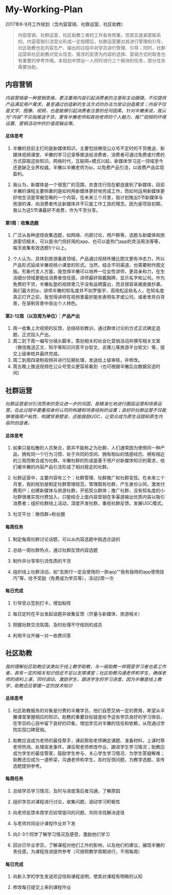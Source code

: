 # My-Working-Plan
2017年6-9月工作规划（含内容营销、社群运营、社区助教）

> 内容营销、社群运营、社区助教三者的工作各有侧重，但其实是紧密联系的。内容营销引流受众形成一定规模后，社群运营要对其进行管理和引导，社区助教也在内容生产、输出的过程中对学员进行管理、引导；同时，社群运营和社区助教对受众信息、需求的反馈为内容的选择、营销方式的取舍也有重要的参考作用。本规划中预设一人同时进行三个板块的任务，部分任务需要协助。



## 内容营销
*内容营销是一种营销思维，更注重用内容引起消费者的注意和主动跟随，不仅提供产品满足用户需求，甚至通过创造新的生活方式的办法为受众创造需求；内容不仅是文字、图像、视频，也是能够引起消费者注意的任何因素。针对半撇来说，我认为“内容”不仅指推送干货，更有半撇老师和其他老师的个人魅力、推广视频的环境设置、营销活动中的价值观输出等。*


#### 总体思考
1. 半撇的目前主打的是新媒体知识，主要包括微信公众号不定时的干货推送、新媒体视频课堂、半撇的学习记录等推送给消费者，消费者可通过免费或付费的方式获取这些知识。网络时代，互联网+模式兴起，新媒体学习这一领域至今还是缺乏业界权威。半撇以半撇老师为ip，以免费产品引流，以收费产品实现盈利。

2. 我认为，新媒体是一个很宽广的范围，衣食住行现在都连接到了新媒体，目前半撇的课程主要侧重的是如何用新媒体更好地完成工作，而如何运用新媒体更好地生活是常被忽略的一个内容。在未来三个月里，我计划推出5节新媒体与旅游的课，向消费者传达新媒体并不只是工作工具的理念。因为是项目初期，我认为这5节课最好不收费，作为干货分享。


#### 第1周：收集选题
1. 广泛从各种途径收集选题，如网络、内部讨论、用户群等，选题与新媒体和旅游密切相关，可以是冷门但好用的app、也可以是热门app的灵活用法等等，每天收集有效选题5个以上。

2. 个人认为，具体到旅游垂直领域，产品通过视频传播比图文更有冲击力，所以产品形式延续半撇视频小课堂的形式。当然，结合不同渠道，也需要制作图文版。形象代言人方面，我觉得半撇可以培养一位女性讲师，更具亲和力，在生活细分领域更能给消费者信任感，讲师最好佩戴胸牌，显示名字和公司。作为免费的干货，半撇私塾的视频里几乎没有品牌露出，而且很容易被直接抄袭。我们最大的ip，讲师半撇的知名度并不如罗振宇、高晓松这些名人，在知名度真正打开之前，我觉得讲师在视频里最好能有表明名字或公司。或者舍弃白背景，在录制背景中突出个人特色。


#### 第2-12周（以双周为单位）：产品产出
1. 周一收集上次视频的反馈，总结经验教训，通过群体讨论的方式正式确定选题，正式投入产出。
2. 周二到下周一编写分镜头脚本，策划相关的社会化营销活动并撰写相关文案（微信推送正文、知乎等知识问答平台软文、去哪儿等旅游平台软文）等，提交上级审核并最终完成。
3. 周二到周四录制视频并进行后期处理，发送给上级审核，并修改。
4. 周五晚上推送视频在公众号受众更容易看到（也可根据半撇后台数据另选时间）



## 社群运营
*社群运营是对引流而来的受众进一步的巩固，是精准化地进行圈层运营和场景运营，在此过程中要重视身份认同的构建和场景结构的设置；良好的社群运营不仅能够增强用户粘性，构建贸易壁垒，还能鼓励UGC，让受众成为原生话题和原生内容的创造者。*


#### 总体思考
1. 如果只是松散的人员聚合，那并不能称之为社群，人们通常因为使用同一种产品，拥有同一个行为习惯、处于共同的空间、拥有相似的情感经历、拥有相近的三观而聚合成为社群。半撇社群的形成是基于用户对新媒体知识的需求，他们被半撇的内容产品引流形成了相对稳定的社群。

2. 社群运营中，主要内容有三个：社群管理、社群推广和社群变现。在未来三个月里，我的规划是制定社群管理规范，管理既有社群，产生身份认同，激发付费用户；创建新媒体与旅游社群，开拓受众群体；推广社群，没有知名度的小社群很难实现付费加入，只能结合上面内容营销在多渠道输出优质内容以吸引消费者；组织社群线上活动，深度开发社群，重视社群反馈，发展UGC模式。

3. 社交平台：微信群+粉丝圈


#### 每周任务
1. 制定每周社群讨论话题，可以从内容选题中挑选合适的

2. 总结一周社群热点，通过社群反馈内容选题

3. 制作并分享带引流性质的干货

4. 组织线上社群活动，如“去旅行一定会使用的一款app”“我有独特的app使用技巧”等，给予奖励（免费成为学员等），活动2周一次


#### 每日完成
1. 引导受众签到打卡，增加粘性

2. 每日定时在平台发起话题并收集反馈（尽量与新媒体、旅游相关）

3. 把握社群交流氛围，及时处理不守规则的成员

4. 利用平台开展一对一收费问答



## 社区助教
*我的理解社区助教应该类似于线上教学助教，与一般助教一样既是学习者也是工作者，具有一定的相关知识但还不足以支撑课堂；社区助教沟通老师和学生，确保老师的顺利上课，同时调动、激励学生，跟进学生的学习进度，因为半撇是线上教学，助教还应掌握一定的技术知识*


#### 总体思考
1. 社区助教服务的对象是付费的半撇学员，他们自愿交纳一定的费用，希望从半撇课堂掌握相应的知识。助教的重要目标就是给予这些学员良好的学习体验，在学员的心目中留下良好的印象，增加学员对半撇的信任和依赖，从而通过学院实现口碑营销。

2. 助教应该成为老师的最佳帮手，课前帮助老师确定课题、准备材料，上课时帮老师热场、处理突发事件，课后帮老师修改作业、跟进学生学习情况；助教应成为学生的最佳管家，鼓励学生参与、关心学生学习情况、为学生答疑解难；助教还应成为一道桥梁，沟通老师和学生，及时反馈问题，为教学选题、宣传选题提供参考。


#### 每周任务
1. 总结学员学习情况，及时与进度落后者沟通，了解原因

2. 组织学员对课程进行讨论，收集问题，调动学习积极性

3. 向老师反馈本周学员较常提问的问题，共同寻找解决途径

4. 与老师共同设计课程作业并下发

5. 向2-3个同学了解学习情况及感受，激励他们学习

6. 回访已毕业学员，了解课程对他们工作的影响，以及他们的建议，展现半撇的责任感，为课程改进提供参考（可按照教学周期进行，不用每周）


#### 每日完成
1. 向新入学的学生发送欢迎信和课程说明，使其对课程有明晰的认知

2. 修改每日提交上来的课程作业
